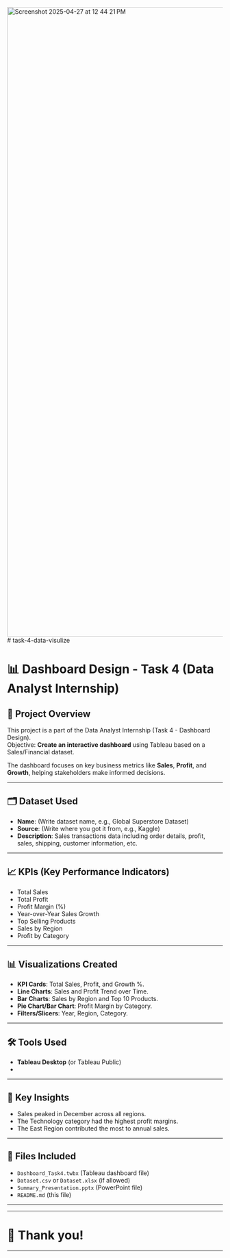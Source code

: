 <img width="1470" alt="Screenshot 2025-04-27 at 12 44 21 PM" src="https://github.com/user-attachments/assets/7852d338-5e06-47aa-8f40-21585a22872e" />
# task-4-data-visulize


# 📊 Dashboard Design - Task 4 (Data Analyst Internship)

## 📁 Project Overview
This project is a part of the Data Analyst Internship (Task 4 - Dashboard Design).  
Objective: **Create an interactive dashboard** using Tableau based on a Sales/Financial dataset.

The dashboard focuses on key business metrics like **Sales**, **Profit**, and **Growth**, helping stakeholders make informed decisions.

---

## 🗂 Dataset Used
- **Name**: (Write dataset name, e.g., Global Superstore Dataset)
- **Source**: (Write where you got it from, e.g., Kaggle)
- **Description**: Sales transactions data including order details, profit, sales, shipping, customer information, etc.

---

## 📈 KPIs (Key Performance Indicators)
- Total Sales
- Total Profit
- Profit Margin (%)
- Year-over-Year Sales Growth
- Top Selling Products
- Sales by Region
- Profit by Category

---

## 📊 Visualizations Created
- **KPI Cards**: Total Sales, Profit, and Growth %.
- **Line Charts**: Sales and Profit Trend over Time.
- **Bar Charts**: Sales by Region and Top 10 Products.
- **Pie Chart/Bar Chart**: Profit Margin by Category.
- **Filters/Slicers**: Year, Region, Category.

---

## 🛠 Tools Used
- **Tableau Desktop** (or Tableau Public)
-

---

## 🎯 Key Insights
-  Sales peaked in December across all regions.
-  The Technology category had the highest profit margins.
-  The East Region contributed the most to annual sales.

---

## 📂 Files Included
- `Dashboard_Task4.twbx` (Tableau dashboard file)
- `Dataset.csv` or `Dataset.xlsx` (if allowed)
- `Summary_Presentation.pptx` (PowerPoint file)
- `README.md` (this file)

---


---

# 🙌 Thank you!

---

